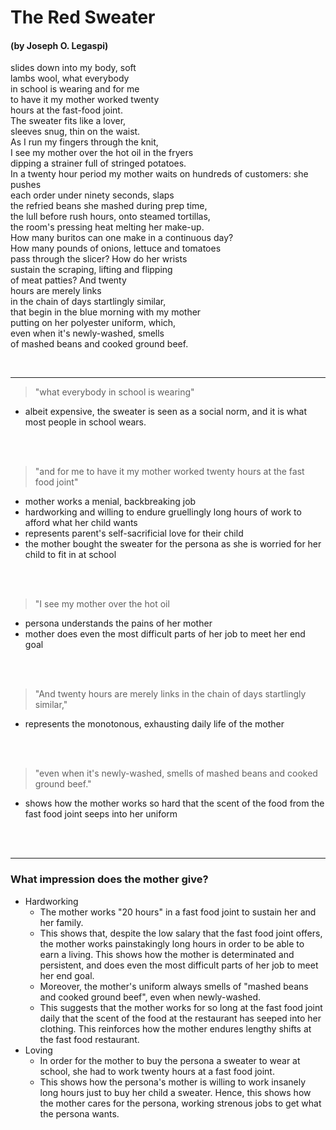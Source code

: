 # The Red Sweater
#### (by Joseph O. Legaspi)

slides down into my body, soft<br>
lambs wool, what everybody<br>
in school is wearing and for me <br>
to have it my mother worked twenty <br>
hours at the fast-food joint. <br>
The sweater fits like a lover, <br>
sleeves snug, thin on the waist. <br>
As I run my fingers through the knit, <br>
I see my mother over the hot oil in the fryers <br>
dipping a strainer full of stringed potatoes.<br>
In a twenty hour period my mother waits on hundreds of customers: she pushes <br>
each order under ninety seconds, slaps <br>
the refried beans she mashed during prep time, <br>
the lull before rush hours, onto steamed tortillas, <br>
the room's pressing heat melting her make-up. <br>
How many buritos can one make in a continuous day? <br>
How many pounds of onions, lettuce and tomatoes <br>
pass through the slicer? How do her wrists <br>
sustain the scraping, lifting and flipping <br>
of meat patties?       And twenty<br>
hours are merely links <br>
in the chain of days startlingly similar, <br>
that begin in the blue morning with my mother <br>
putting on her polyester uniform, which, <br>
even when it's newly-washed, smells <br>
of mashed beans and cooked ground beef. 

<br> <hr>


> "what everybody in school is wearing"
- albeit expensive, the sweater is seen as a social norm, and it is what most people in school wears.

<br><br>

> "and for me to have it my mother worked twenty hours at the fast food joint"
- mother works a menial, backbreaking job
- hardworking and willing to endure gruellingly long hours of work to afford what her child wants
- represents parent's self-sacrificial love for their child
- the mother bought the sweater for the persona as she is worried for her child to fit in at school

<br><br>

> "I see my mother over the hot oil 
- persona understands the pains of her mother
- mother does even the most difficult parts of her job to meet her end goal

<br><br>

> "And twenty hours are merely links in the chain of days startlingly similar,"
- represents the monotonous, exhausting daily life of the mother

<br><br>

> "even when it's newly-washed, smells of mashed beans and cooked ground beef."
- shows how the mother works so hard that the scent of the food from the fast food joint seeps into her uniform

<br><br><hr>


### What impression does the mother give?

- Hardworking
    - The mother works "20 hours" in a fast food joint to sustain her and her family.
    - This shows that, despite the low salary that the fast food joint offers, the mother works painstakingly long hours in order to be able to earn a living. This shows how the mother is determinated and persistent, and does even the most difficult parts of her job to meet her end goal.
    - Moreover, the mother's uniform always smells of "mashed beans and cooked ground beef", even when newly-washed.
    - This suggests that the mother works for so long at the fast food joint daily that the scent of the food at the restaurant has seeped into her clothing. This reinforces how the mother endures lengthy shifts at the fast food restaurant.
- Loving
    - In order for the mother to buy the persona a sweater to wear at school, she had to work twenty hours at a fast food joint.
    - This shows how the persona's mother is willing to work insanely long hours just to buy her child a sweater. Hence, this shows how the mother cares for the persona, working strenous jobs to get what the persona wants.
    



